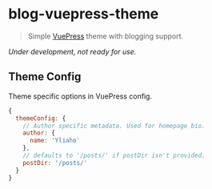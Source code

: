 # blog-vuepress-theme

> Simple [VuePress](https://github.com/vuejs/vuepress) theme with blogging support.

_Under development, not ready for use._

## Theme Config

Theme specific options in VuePress config.

```javascript
{
  themeConfig: {
    // Author specific metadata. Used for homepage bio.
    author: {
      name: 'Yliaho'
    },
    // defaults to '/posts/' if postDir isn't provided.
    postDir: '/posts/'
  }
}
```

